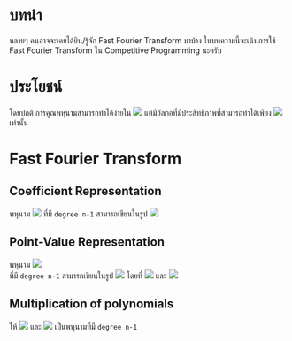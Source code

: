 # บทนำ
หลายๆ คนอาจจะเคยได้ยิน/รู้จัก Fast Fourier Transform มาบ้าง ในบทความนี้จะเน้นการใช้ Fast Fourier Transform ใน Competitive Programming นะครับ

# ประโยชน์
โดยปกติ การคูณพหุนามสามารถทำได้ง่ายใน ![](https://latex.codecogs.com/svg.latex?\inline&space;O(n^2)) แต่มีอัลกอที่มีประสิทธิภาพที่สามารถทำได้เพียง ![](https://latex.codecogs.com/svg.latex?\inline&space;O(n&space;\log&space;n)) เท่านั้น

# Fast Fourier Transform
## Coefficient Representation
พหุนาม 
![](https://latex.codecogs.com/svg.latex?\inline&space;P&space;=&space;a_0x^0&space;&plus;&space;a_1x^1&space;&plus;&space;a_2x^2&space;&plus;&space;\dotsc&space;&plus;&space;a_{n-1}x^{n-1}) 
ที่มี `degree n-1` สามารถเขียนในรูป 
![](https://latex.codecogs.com/svg.latex?\inline&space;C&space;=&space;\{a_0,&space;a_1,&space;a_2,&space;\dotsc,&space;a_{n-1}\})
## Point-Value Representation
พหุนาม 
![](https://latex.codecogs.com/svg.latex?\inline&space;P&space;=&space;a_0x^0&space;&plus;&space;a_1x^1&space;&plus;&space;a_2x^2&space;&plus;&space;\dotsc&space;&plus;&space;a_{n-1}x^{n-1})  
ที่มี `degree n-1` สามารถเขียนในรูป
![](https://latex.codecogs.com/svg.latex?\inline&space;S&space;=&space;\{(x_0,&space;y_0),&space;(x_1,&space;y_1),&space;(x_2,&space;y_2),&space;...,&space;(x_{n-1},&space;y_{n-1})\})
โดยที่ 
![](https://latex.codecogs.com/svg.latex?\inline&space;x_0&space;\neq&space;x_1&space;\neq&space;x_2&space;\neq&space;\dotsc&space;\neq&space;x_{n-1})
และ
![](https://latex.codecogs.com/svg.latex?\inline&space;y_0&space;=&space;P(x_0),&space;y_1&space;=&space;P(x_1),&space;y_2&space;=&space;P(x_2),&space;\dotsc,&space;y_{n-1}&space;=&space;P(x_{n-1}))
## Multiplication of polynomials
ให้ 
![](https://latex.codecogs.com/svg.latex?\inline&space;P&space;=&space;a_0x^0&space;&plus;&space;a_1x^1&space;&plus;&space;a_2x^2&space;&plus;&space;\dotsc&space;&plus;&space;a_{n-1}x^{n-1}) 
และ
![](https://latex.codecogs.com/svg.latex?\inline&space;Q&space;=&space;b_0x^0&space;&plus;&space;b_1x^1&space;&plus;&space;b_2x^2&space;&plus;&space;\dotsc&space;&plus;&space;b_{n-1}x^{n-1})
เป็นพหุนามที่มี `degree n-1`
